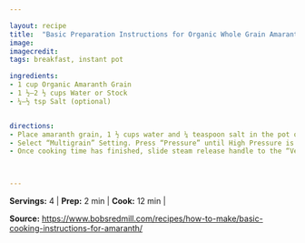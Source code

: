 ```yaml
---

layout: recipe
title:  "Basic Preparation Instructions for Organic Whole Grain Amaranth"
image: 
imagecredit: 
tags: breakfast, instant pot

ingredients:
- 1 cup Organic Amaranth Grain
- 1 ½–2 ½ cups Water or Stock
- ¼–½ tsp Salt (optional)


directions:
- Place amaranth grain, 1 ½ cups water and ¼ teaspoon salt in the pot of a multi-cooker.
- Select “Multigrain” Setting. Press “Pressure” until High Pressure is illuminated. Press “Adjust” until Normal is illuminated. Using the “-“ and “+” keys, set cook time for 12 minutes.
- Once cooking time has finished, slide steam release handle to the “Venting” position.



---
```


**Servings:** 4 | **Prep:** 2 min | **Cook:** 12 min | 

**Source:** https://www.bobsredmill.com/recipes/how-to-make/basic-cooking-instructions-for-amaranth/
